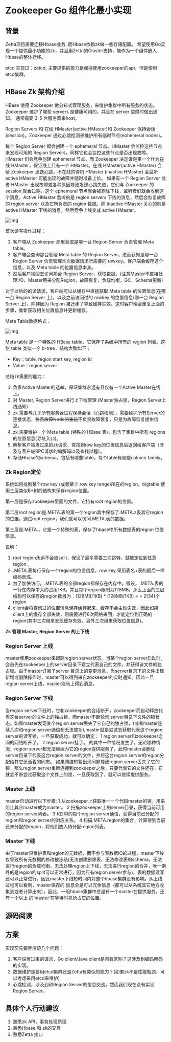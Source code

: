 # Zookeeper Go 组件化最小实现

## 背景
Zetta项目需要迁移Hbase业务, 而Hbase依赖zk做一些存储配置。
希望使用Go实现一个提供最小功能的zk，并且用Zetta的Cluster支持，能作为一个组件嵌入Hbase的整体迁移。

etcd 实现过：zetcd, 主要提供的能力是保持使用zookeeper的api，但是使用etcd集群。

## HBase Zk 架构介绍
HBase 使用 Zookeeper 做分布式管理服务，来维护集群中所有服务的状态。Zookeeper 维护了哪些 servers 是健康可用的，并且在 server 故障时做出通知。
通常需要 3-5 台服务器来host。

Region Servers 和 在线 HMaster(active HMaster)和 Zookeeper 保持会话(session)。Zookeeper 通过心跳检测来维护所有临时节点(ephemeral nodes)。

每个 Region Server 都会创建一个 ephemeral 节点。HMaster 会监控这些节点来发现可用的 Region Servers，同样它也会监控这些节点是否出现故障。
HMaster 们会竞争创建 ephemeral 节点，而 Zookeeper 决定谁是第一个作为在线 HMaster，保证线上只有一个 HMaster。在线 HMaster(active HMaster) 会给 Zookeeper 发送心跳，不在线的待机 HMaster (inactive HMaster) 会监听 active HMaster 可能出现的故障并随时准备上位。
如果有一个 Region Server 或者 HMaster 出现故障或各种原因导致发送心跳失败，它们与 Zookeeper 的 session 就会过期，这个 ephemeral 节点就会被删除下线，监听者们就会收到这个消息。Active HMaster 监听的是 region servers 下线的消息，然后会恢复故障的 region server 以及它所负责的 region 数据。而 Inactive HMaster 关心的则是 active HMaster 下线的消息，然后竞争上线变成 active HMaster。

![img](https://pic1.zhimg.com/80/v2-9d4069dbe8462a266992dc0a41888540_1440w.jpg)

首次读写操作过程：
1. 客户端从 Zookeeper 那里获取是哪一台 Region Server 负责管理 Meta table。
2. 客户端会查询那台管理 Meta table 的 Region Server，进而获知是哪一台 Region Server 负责管理本次数据请求所需要的 rowkey。客户端会缓存这个信息，以及 Meta table 的位置信息本身。
3. 然后客户端回去访问那台 Region Server，获取数据。(注意Master不直接处理I/O，Master用来分配Region，故障恢复，负载均衡，GC，Schema更新)

对于以后的的读请求，客户端可以从缓存中直接获取 Meta table 的位置信息(在哪一台 Region Server 上)，以及之前访问过的 rowkey 的位置信息(哪一台 Region Server 上)，除非因为 Region 被迁移了导致缓存失效。这时客户端会重复上面的步骤，重新获取相关位置信息并更新缓存。



Meta Table数据格式：

![img](https://pic4.zhimg.com/80/v2-53f6fe69e79707a8cf95989d15c4f1bb_1440w.jpg)

Meta table 是一个特殊的 HBase table，它保存了系统中所有的 region 列表。这张 table 类似一个 b-tree，结构大致如下：

- Key：table, region start key, region id
- Value：region server



总结zk需要的能力：
1. 负责Active Master的选举，保证集群永远有且仅有一个Active Master在线上。
2. 对 Master, Region Server进行上下线管理 (Master独占锁，Region Server上线通知)
3. zk 需要与几乎所有服务器进程保持会话（心跳检测），需要维护所有Server的连接状态，~~负责故障Node的重启~~不负责故障恢复，只是为故障恢复提供信息。
4. zk 需要维护一个 Meta table (特殊的 HBase 表)，包含了集群中所有 regions 的位置信息(寻址入口)。
5. 解析客户端发过来的zk请求，查找到row key的位置信息后返回给客户端（涉及与客户端RPC请求的编解码以及查找过程）。
6. 存储Hbase的schema，包括有哪些table，每个table有哪些column family。

### Zk Region定位
系统如何找到某个row key (或者某个 row key range)所在的region。bigtable 使用三层类似B+树的结构来保存region位置。

第一层是保存zookeeper里面的文件，它持有root region的位置。

第二层root region是.META.表的第一个region其中保存了.META.z表其它region的位置。通过root region，我们就可以访问.META.表的数据。

第三层是.META.，它是一个特殊的表，保存了hbase中所有数据表的region 位置信息。

说明：
1. root region永远不会被split，保证了最多需要三次跳转，就能定位到任意region 。
2. .META.表每行保存一个region的位置信息，row key 采用表名+表的最后一样编码而成。
3. 为了加快访问，.META.表的全部region都保存在内存中。假设，.META.表的一行在内存中大约占用1KB。并且每个region限制为128MB。那么上面的三层结构可以保存的region数目为：(128MB/1KB) * (128MB/1KB) = = 2(34)个region
4. client会将查询过的位置信息保存缓存起来，缓存不会主动失效，因此如果client上的缓存全部失效，则需要进行6次网络来回，才能定位到正确的region(其中三次用来发现缓存失效，另外三次用来获取位置信息)。

**Zk 管理 Master, Region Server 的上下线**

### Region Server 上线
master使用zookeeper来跟踪region server状态。当某个region server启动时，会首先在zookeeper上的server目录下建立代表自己的文件，并获得该文件的独占锁。由于master订阅了server 目录上的变更消息，当server目录下的文件出现新增或删除操作时，master可以得到来自zookeeper的实时通知。因此一旦region server上线，master能马上得到消息。

### Region Server 下线
当region server下线时，它和zookeeper的会话断开，zookeeper而自动释放代表这台server的文件上的独占锁。而master不断轮询 server目录下文件的锁状态。如果master发现某个region server丢失了它自己的独占锁，(或者master连续几次和region server通信都无法成功),master就是尝试去获取代表这个region server的读写锁，一旦获取成功，就可以确定：
1 region server和zookeeper之间的网络断开了。
2 region server挂了。
的其中一种情况发生了，无论哪种情况，region server都无法继续为它的region提供服务了，此时master会删除server目录下代表这台region server的文件，并将这台region server的region分配给其它还活着的同志。
如果网络短暂出现问题导致region server丢失了它的锁，那么region server重新连接到zookeeper之后，只要代表它的文件还在，它就会不断尝试获取这个文件上的锁，一旦获取到了，就可以继续提供服务。


### Master 上线
master启动进行以下步骤:
1 从zookeeper上获取唯一一个代码master的锁，用来阻止其它master成为master。
2 扫描zookeeper上的server目录，获得当前可用的region server列表。
3 和2中的每个region server通信，获得当前已分配的region和region server的对应关系。
4 扫描.META.region的集合，计算得到当前还未分配的region，将他们放入待分配region列表。

### Master 下线
由于master只维护表和region的元数据，而不参与表数据IO的过程，master下线仅导致所有元数据的修改被冻结(无法创建删除表，无法修改表的schema，无法进行region的负载均衡，无法处理region上下线，无法进行region的合并，唯一例外的是region的split可以正常进行，因为只有region server参与)，表的数据读写还可以正常进行。因此master下线短时间内对整个hbase集群没有影响。从上线过程可以看到，master保存的 信息全是可以冗余信息（都可以从系统其它地方收集到或者计算出来），因此，一般hbase集群中总是有一个master在提供服务，还有一个以上 的’master’在等待时机抢占它的位置。



## 源码阅读



## 方案
实现前先要弄清楚几个问题：
1. 客户端传过来的请求，Go client/Java client是否有区别？这涉及到编码解码的实现。
2. 数据维护是要用etcd集群还是Zetta有类似的能力？(如果zk不是性能瓶颈，可以考虑采用etcd来维护)
3. 心跳检测，涉及到和Region Server的信息交流，然而我们现在没有实现Region Server。



## 具体个人行动建议
1. 熟悉zk API，事务处理原理
2. 熟悉Hbase 和 zk的交互
3. 熟悉Zetta 接口





